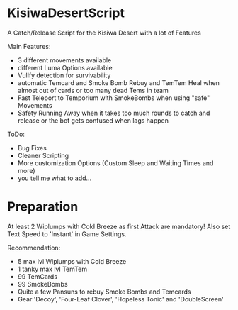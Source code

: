 # KisiwaDesertScript
A Catch/Release Script for the Kisiwa Desert with a lot of Features

Main Features:
- 3 different movements available
- different Luma Options available
- Vullfy detection for survivability
- automatic Temcard and Smoke Bomb Rebuy and TemTem Heal when almost out of cards or too many dead Tems in team
- Fast Teleport to Temporium with SmokeBombs when using "safe" Movements
- Safety Running Away when it takes too much rounds to catch and release or the bot gets confused when lags happen

ToDo:
- Bug Fixes
- Cleaner Scripting
- More customization Options (Custom Sleep and Waiting Times and more)
- you tell me what to add...

# Preparation
At least 2 Wiplumps with Cold Breeze as first Attack are mandatory! Also set Text Speed to 'Instant' in Game Settings.

Recommendation:
- 5 max lvl Wiplumps with Cold Breeze
- 1 tanky max lvl TemTem
- 99 TemCards
- 99 SmokeBombs
- Quite a few Pansuns to rebuy Smoke Bombs and Temcards
- Gear 'Decoy', 'Four-Leaf Clover', 'Hopeless Tonic' and 'DoubleScreen'

